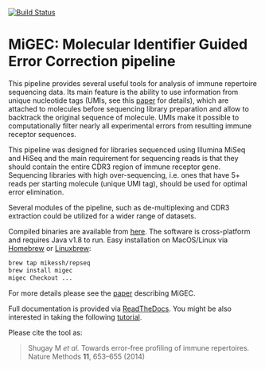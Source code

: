 [![Build Status](https://travis-ci.org/mikessh/migec.svg?branch=master)](https://travis-ci.org/mikessh/migec)

# MiGEC: Molecular Identifier Guided Error Correction pipeline  

This pipeline provides several useful tools for analysis of immune repertoire sequencing data. Its main feature is the ability to use information from unique nucleotide tags (UMIs, see this [paper](http://www.nature.com/nmeth/journal/v9/n1/full/nmeth.1778.html) for details), which are attached to molecules before sequencing library preparation and allow to backtrack the original sequence of molecule. UMIs make it possible to computationally filter nearly all experimental errors from resulting immune receptor sequences. 

This pipeline was designed for libraries sequenced using Illumina MiSeq and HiSeq and the main requirement for sequencing reads is that they should contain the entire CDR3 region of immune receptor gene. Sequencing libraries with high over-sequencing, i.e. ones that have 5+ reads per starting molecule (unique UMI tag), should be used for optimal error elimination.

Several modules of the pipeline, such as de-multiplexing and CDR3 extraction could be utilized for a wider range of datasets.

Compiled binaries are available from [here](https://github.com/mikessh/migec/releases/latest).
The software is cross-platform and requires Java v1.8 to run.
Easy installation on MacOS/Linux via [Homebrew](http://brew.sh/) or [Linuxbrew](http://linuxbrew.sh/):
```bash
brew tap mikessh/repseq
brew install migec
migec Checkout ...
```

For more details please see the [paper](http://www.nature.com/nmeth/journal/v11/n6/abs/nmeth.2960.html) describing MiGEC.

Full documentation is provided via [ReadTheDocs](http://migec.readthedocs.org/en/latest/index.html). You might be also interested in taking the following [tutorial](http://repseq-tutorial.readthedocs.org/en/latest/).

Please cite the tool as:

> Shugay M *et al.* Towards error-free profiling of immune repertoires. Nature Methods **11**, 653–655 (2014)